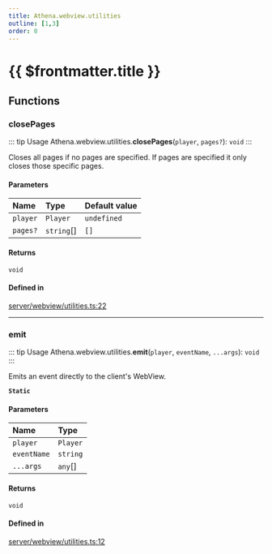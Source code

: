 ```yaml
---
title: Athena.webview.utilities
outline: [1,3]
order: 0
---
```


# {{ $frontmatter.title }}


## Functions

### closePages

::: tip Usage
Athena.webview.utilities.**closePages**(`player`, `pages?`): `void`
:::

Closes all pages if no pages are specified.
If pages are specified it only closes those specific pages.

#### Parameters

| Name | Type | Default value |
| :------ | :------ | :------ |
| `player` | `Player` | `undefined` |
| `pages?` | `string`[] | `[]` |

#### Returns

`void`

#### Defined in

[server/webview/utilities.ts:22](https://github.com/Stuyk/altv-athena/blob/3dbae04/src/core/server/webview/utilities.ts#L22)

___

### emit

::: tip Usage
Athena.webview.utilities.**emit**(`player`, `eventName`, `...args`): `void`
:::

Emits an event directly to the client's WebView.

**`Static`**

#### Parameters

| Name | Type |
| :------ | :------ |
| `player` | `Player` |
| `eventName` | `string` |
| `...args` | `any`[] |

#### Returns

`void`

#### Defined in

[server/webview/utilities.ts:12](https://github.com/Stuyk/altv-athena/blob/3dbae04/src/core/server/webview/utilities.ts#L12)
